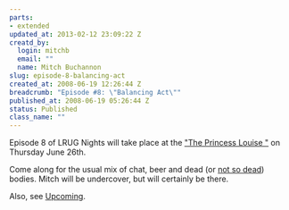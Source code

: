 ```yaml
--- 
parts: 
- extended
updated_at: 2013-02-12 23:09:22 Z
creatd_by: 
  login: mitchb
  email: ""
  name: Mitch Buchannon
slug: episode-8-balancing-act
created_at: 2008-06-19 12:26:44 Z
breadcrumb: "Episode #8: \"Balancing Act\""
published_at: 2008-06-19 05:26:44 Z
status: Published
class_name: ""
---
```


Episode 8 of LRUG Nights will take place at the ["The Princess Louise "](http://www.fancyapint.com/pubs/pub482.html) on Thursday June 26th.

Come along for the usual mix of chat, beer and dead (or [not so dead](http://www.tv.com/baywatch-nights/balancing-act/episode/41748/summary.html)) bodies. Mitch will be undercover, but will certainly be there.

Also, see [Upcoming](http://upcoming.yahoo.com/event/814086).


